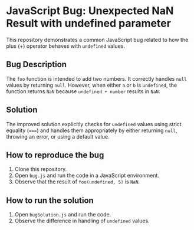 # JavaScript Bug: Unexpected NaN Result with undefined parameter

This repository demonstrates a common JavaScript bug related to how the plus (+) operator behaves with `undefined` values.

## Bug Description
The `foo` function is intended to add two numbers. It correctly handles `null` values by returning `null`. However, when either `a` or `b` is `undefined`, the function returns `NaN` because `undefined + number` results in `NaN`.

## Solution
The improved solution explicitly checks for `undefined` values using strict equality (`===`) and handles them appropriately by either returning `null`, throwing an error, or using a default value.

## How to reproduce the bug
1. Clone this repository.
2. Open `bug.js` and run the code in a JavaScript environment.
3. Observe that the result of `foo(undefined, 5)` is `NaN`.

## How to run the solution
1. Open `bugSolution.js` and run the code.
2. Observe the difference in handling of `undefined` values.